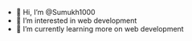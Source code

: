 - 👋 Hi, I’m @Sumukh1000
- 👀 I’m interested in web development
- 🌱 I’m currently learning more on web development 

<!---
Sumukh1000/Sumukh1000 is a ✨ special ✨ repository because its `README.md` (this file) appears on your GitHub profile.
You can click the Preview link to take a look at your changes.
--->

